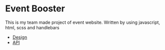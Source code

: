 # Event Booster

This is my team made project of event website. Written by using javascript, html, scss and handlebars

- [Design](https://www.figma.com/file/lA5E5K9EVprKB0vHtFiThy/EVENT-BOOSTER?node-id=0%3A1)
- [API](https://developer.ticketmaster.com/products-and-docs/apis/discovery-api/v2/)
